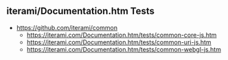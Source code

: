 iterami/Documentation.htm Tests
-------------------------------

* https://github.com/iterami/common
  * https://iterami.com/Documentation.htm/tests/common-core-js.htm
  * https://iterami.com/Documentation.htm/tests/common-uri-js.htm
  * https://iterami.com/Documentation.htm/tests/common-webgl-js.htm

